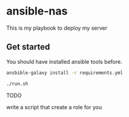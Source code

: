 # ansible-nas

This is my playbook to deploy my server

## Get started

You should have installed ansible tools before.

```sh
ansbible-galaxy install -r requirements.yml

./run.sh
```

TODO

write a script that create a role for you
